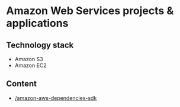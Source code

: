 # Amazon Web Services projects & applications

## Technology stack
* Amazon S3
* Amazon EC2
	
## Content
- [/amazon-aws-dependencies-sdk](/amazon-aws-dependencies-sdk)
